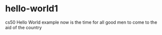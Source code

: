 # hello-world1
cs50 Hello World example
now is the time for all good men to come to the aid of the country
